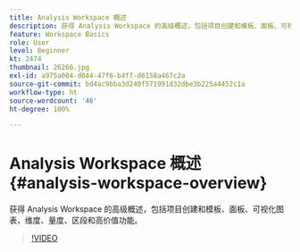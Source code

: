 ```yaml
---
title: Analysis Workspace 概述
description: 获得 Analysis Workspace 的高级概述，包括项目创建和模板、面板、可视化图表、维度、量度、区段和高价值功能。
feature: Workspace Basics
role: User
level: Beginner
kt: 2474
thumbnail: 26266.jpg
exl-id: a975a004-d044-47f6-b4ff-d6158a467c2a
source-git-commit: bd4ac9bba3d240f571991d32dbe3b225a4452c1a
workflow-type: ht
source-wordcount: '46'
ht-degree: 100%

---
```


# Analysis Workspace 概述 {#analysis-workspace-overview}

获得 Analysis Workspace 的高级概述，包括项目创建和模板、面板、可视化图表、维度、量度、区段和高价值功能。

>[!VIDEO](https://video.tv.adobe.com/v/26266/?quality=12)

